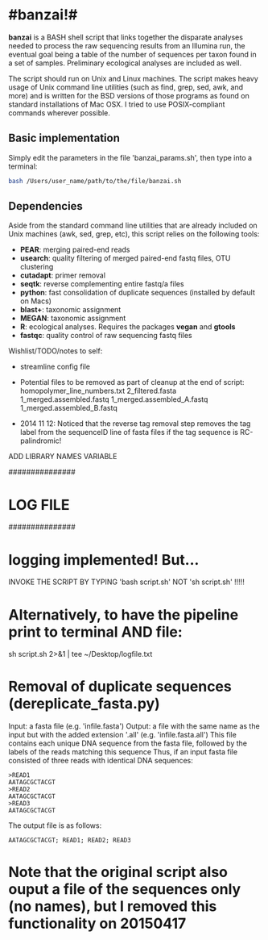 #banzai!#
=========

**banzai** is a BASH shell script that links together the disparate analyses needed to process the raw sequencing results from an Illumina run, the eventual goal being a table of the number of sequences per taxon found in a set of samples. Preliminary ecological analyses are included as well.

The script should run on Unix and Linux machines. The script makes heavy usage of Unix command line utilities (such as find, grep, sed, awk, and more) and is written for the BSD versions of those programs as found on standard installations of Mac OSX. I tried to use POSIX-compliant commands wherever possible.

## Basic implementation ##
Simply edit the parameters in the file 'banzai_params.sh', then type into a terminal:

```sh
bash /Users/user_name/path/to/the/file/banzai.sh
```


## Dependencies ##
Aside from the standard command line utilities that are already included on Unix machines (awk, sed, grep, etc), this script relies on the following tools:

* **PEAR**: merging paired-end reads
* **usearch**: quality filtering of merged paired-end fastq files, OTU clustering
* **cutadapt**: primer removal
* **seqtk**: reverse complementing entire fastq/a files
* **python**: fast consolidation of duplicate sequences (installed by default on Macs)
* **blast+**: taxonomic assignment
* **MEGAN**: taxonomic assignment
* **R**: ecological analyses. Requires the packages **vegan** and **gtools**
* **fastqc**: quality control of raw sequencing fastq files

Wishlist/TODO/notes to self:
- streamline config file

- Potential files to be removed as part of cleanup at the end of script:
homopolymer_line_numbers.txt
2_filtered.fasta
1_merged.assembled.fastq
1_merged.assembled_A.fastq
1_merged.assembled_B.fastq

- 2014 11 12: Noticed that the reverse tag removal step removes the tag label from the sequenceID line of fasta files if the tag sequence is RC-palindromic!

ADD LIBRARY NAMES VARIABLE

###############
# LOG FILE
###############
# logging implemented! But...

INVOKE THE SCRIPT BY TYPING 'bash script.sh' NOT 'sh script.sh' !!!!!


# Alternatively, to have the pipeline print to terminal AND file:
sh script.sh  2>&1 | tee ~/Desktop/logfile.txt



# Removal of duplicate sequences (dereplicate_fasta.py)
Input: a fasta file (e.g. 'infile.fasta')
Output: a file with the same name as the input but with the added extension '.all' (e.g. 'infile.fasta.all')
This file contains each unique DNA sequence from the fasta file, followed by the labels of the reads matching this sequence
Thus, if an input fasta file consisted of three reads with identical DNA sequences:

	>READ1
	AATAGCGCTACGT
	>READ2
	AATAGCGCTACGT
	>READ3
	AATAGCGCTACGT

The output file is as follows:

	AATAGCGCTACGT; READ1; READ2; READ3

# Note that the original script also ouput a file of the sequences only (no names), but I removed this functionality on 20150417
